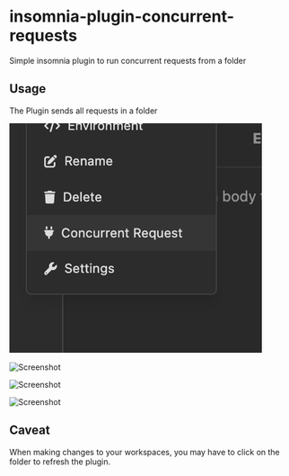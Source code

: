 # insomnia-plugin-concurrent-requests

Simple insomnia plugin to run concurrent requests from a folder

## Usage

The Plugin sends all requests in a folder

![Screenshot](https://github.com/kopahead/insomnia-plugin-concurrent-requests/blob/main/screenshots/plugin_a.png)

![Screenshot](https://github.com/kopahead/insomnia-plugin-multiple-requests/blob/main/screenshots/plugin_b.png)

![Screenshot](https://github.com/kopahead/insomnia-plugin-multiple-requests/blob/main/screenshots/plugin_c.png)


![Screenshot](https://github.com/kopahead/insomnia-plugin-multiple-requests/blob/main/screenshots/plugin_d.png)


## Caveat

When making changes to your workspaces, you may have to click on the folder to refresh the plugin.
